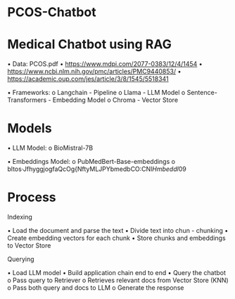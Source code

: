 # PCOS-Chatbot


# Medical Chatbot using RAG

• Data: PCOS.pdf
    • https://www.mdpi.com/2077-0383/12/4/1454
    • https://www.ncbi.nlm.nih.gov/pmc/articles/PMC9440853/
    • https://academic.oup.com/jes/article/3/8/1545/5518341

• Frameworks:
    o Langchain - Pipeline
    o Llama - LLM Model
    o Sentence-Transformers - Embedding Model
    o Chroma - Vector Store

# Models

• LLM Model:
    o BioMistral-7B
    
• Embeddings Model:
   o PubMedBert-Base-embeddings
   o bltos·JfhyggjogfaQcOg{NftyMLJPYbmedbCO:CNl$Hmbeddl09$


# Process

Indexing

• Load the document and parse the text
• Divide text into chun - chunking
• Create embedding vectors for each chunk
• Store chunks and embeddings to Vector Store

Querying

• Load LLM model
• Build application chain end to end
• Query the chatbot
   o Pass query to Retriever
   o Retrieves relevant docs from Vector Store (KNN)
   o Pass both query and docs to LLM
   o Generate the response
